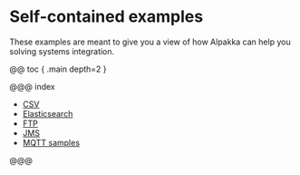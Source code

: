 # Self-contained examples

These examples are meant to give you a view of how Alpakka can help you solving systems integration. 

@@ toc { .main depth=2 }

@@@ index

* [CSV](csv-samples.md)
* [Elasticsearch](elasticsearch-samples.md)
* [FTP](ftp-samples.md)
* [JMS](jms-samples.md)
* [MQTT samples](mqtt-samples.md)

@@@
